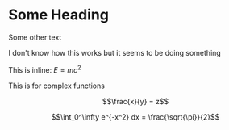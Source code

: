 # Some Heading

Some other text

I don't know how this works but it seems to be doing something

This is inline: $E = mc^2$

This is for complex functions

$$\frac{x}{y} = z$$

$$\int_0^\infty e^{-x^2} dx = \frac{\sqrt{\pi}}{2}$$
